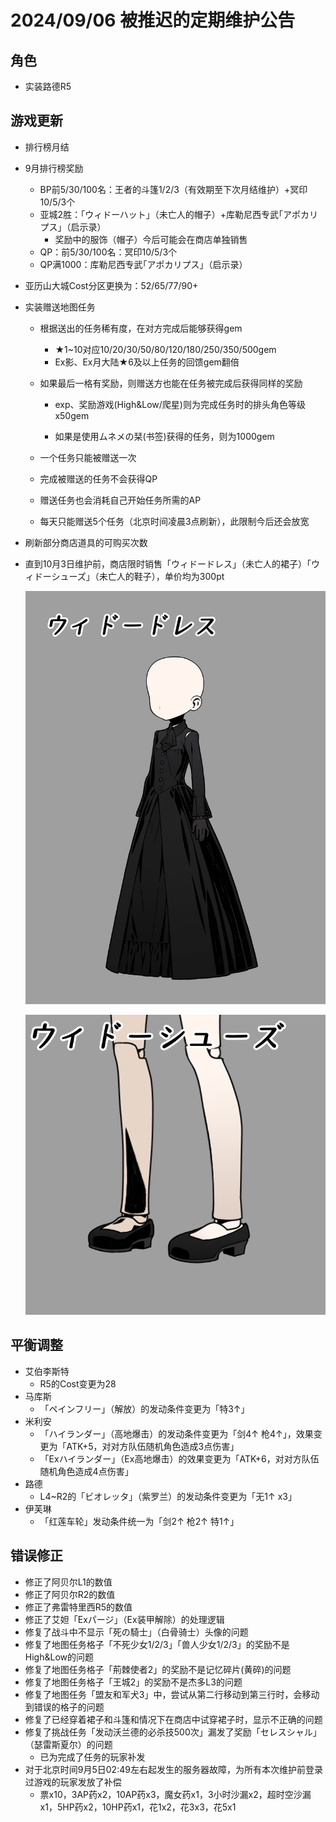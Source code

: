 # 2024/09/06 被推迟的定期维护公告

## 角色

- 实装路德R5

## 游戏更新

- 排行榜月结

- 9月排行榜奖励

  - BP前5/30/100名：王者的斗篷1/2/3（有效期至下次月结维护）+冥印10/5/3个
  - 亚城2胜：「ウィドーハット」（未亡人的帽子）+库勒尼西专武｢アポカリプス｣（启示录）
    - 奖励中的服饰（帽子）今后可能会在商店单独销售
  - QP：前5/30/100名：冥印10/5/3个
  - QP满1000：库勒尼西专武｢アポカリプス｣（启示录）

- 亚历山大城Cost分区更换为：52/65/77/90+

- 实装赠送地图任务

  - 根据送出的任务稀有度，在对方完成后能够获得gem

    - ★1~10对应10/20/30/50/80/120/180/250/350/500gem
    - Ex影、Ex月大陆★6及以上任务的回馈gem翻倍

  - 如果最后一格有奖励，则赠送方也能在任务被完成后获得同样的奖励

    - exp、奖励游戏(High&Low/爬星)则为完成任务时的排头角色等级x50gem

    - 如果是使用ムネメの栞(书签)获得的任务，则为1000gem

  - 一个任务只能被赠送一次

  - 完成被赠送的任务不会获得QP

  - 赠送任务也会消耗自己开始任务所需的AP

  - 每天只能赠送5个任务（北京时间凌晨3点刷新），此限制今后还会放宽

- 刷新部分商店道具的可购买次数

- 直到10月3日维护前，商店限时销售「ウィドードレス」（未亡人的裙子）｢ウィドーシューズ｣（未亡人的鞋子），单价均为300pt

  ![WidowDress](imgs/costumes/Widow_Dress_Preview.jpg)

  ![WidowShoes](imgs/costumes/Widow_Shoes_Preview.png)

## 平衡调整

- 艾伯李斯特
  - R5的Cost变更为28
- 马库斯
  - 「ペインフリー」（解放）的发动条件变更为「特3↑」
- 米利安
  - 「ハイランダー」（高地爆击）的发动条件变更为「剑4↑ 枪4↑」，效果变更为「ATK+5，对对方队伍随机角色造成3点伤害」
  - 「Exハイランダー」（Ex高地爆击）的效果变更为「ATK+6，对对方队伍随机角色造成4点伤害」
- 路德
  - L4~R2的「ビオレッタ」（紫罗兰）的发动条件变更为「无1↑ x3」
- 伊芙琳
  - 「红莲车轮」发动条件统一为「剑2↑ 枪2↑ 特1↑」

## 错误修正

- 修正了阿贝尔L1的数值
- 修正了阿贝尔R2的数值
- 修正了弗雷特里西R5的数值
- 修正了艾妲「Exパージ」（Ex装甲解除）的处理逻辑
- 修复了战斗中不显示「死の騎士」（白骨骑士）头像的问题
- 修复了地图任务格子「不死少女1/2/3」「兽人少女1/2/3」的奖励不是High&Low的问题
- 修复了地图任务格子「荊棘使者2」的奖励不是记忆碎片(黄碎)的问题
- 修复了地图任务格子「王城2」的奖励不是杰多L3的问题
- 修复了地图任务「盟友和军犬3」中，尝试从第二行移动到第三行时，会移动到错误的格子的问题
- 修复了已经穿着裙子和斗篷和情况下在商店中试穿裙子时，显示不正确的问题
- 修复了挑战任务「发动沃兰德的必杀技500次」漏发了奖励「セレスシャル」（瑟雷斯夏尔）的问题
  - 已为完成了任务的玩家补发
- 对于北京时间9月5日02:49左右起发生的服务器故障，为所有本次维护前登录过游戏的玩家发放了补偿
  - 票x10，3AP药x2，10AP药x3，魔女药x1，3小时沙漏x2，超时空沙漏x1，5HP药x2，10HP药x1，花1x2，花3x3，花5x1
